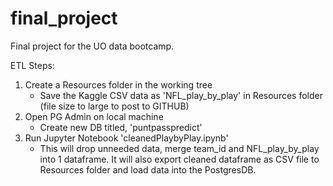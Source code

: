 # final_project
Final project for the UO data bootcamp.

ETL Steps:

1. Create a Resources folder in the working tree
	- Save the Kaggle CSV data as 'NFL_play_by_play' in Resources folder (file size to large to post to GITHUB)
2. Open PG Admin on local machine
	- Create new DB titled, 'puntpasspredict'
3. Run Jupyter Notebook 'cleanedPlaybyPlay.ipynb'
	- This will drop unneeded data, merge team_id and NFL_play_by_play into 1 dataframe. It will also export cleaned dataframe as CSV file to Resources folder and load data into the PostgresDB.




